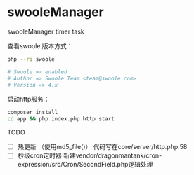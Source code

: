 # swooleManager
swooleManager   timer task

查看swoole 版本方式：
```bash
php --ri swoole

# Swoole => enabled
# Author => Swoole Team <team@swoole.com>
# Version => 4.x
```


启动http服务：
```bash
composer install
cd app && php index.php http start
```



TODO
- [ ] 热更新 （使用md5_file()）  代码写在core/server/http.php:58
- [ ] 秒级cron定时器  新建vendor/dragonmantank/cron-expression/src/Cron/SecondField.php逻辑处理